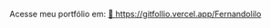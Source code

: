 
Acesse meu portfólio em: 
<a href="https://gitfollio.vercel.app/Fernandolilo"> 🔗
  https://gitfollio.vercel.app/Fernandolilo
</a>

<!-- GitFolio:start
{
  "gitfolio": "on",
  "name": "Fernando da Silva",
  "email": "fernando.nandotania@hotmail.com",
  "tagline": "Back-end /FullStack",
  "avatar_url": "https://avatars.githubusercontent.com/u/69657101?v=4",
  "website": "",
  "githubUser": "Fernandolilo",
  "linkedinUser": "",
  "about": "Muito prazer, Fernando!

Pelo que você descreveu, você já está construindo um perfil bem sólido e alinhado ao mercado atual 🚀. O domínio de Spring Boot com Java 17 junto com Angular para front-end já te coloca em destaque como desenvolvedor full stack. Além disso, sua experiência com microsserviços, DDD, CI/CD e Docker/Swarm mostra que você tem visão de arquitetura de sistemas e implantação em produção, o que muitas empresas valorizam muito.
",
  "showStars": true,
  "showFollowers": true,
  "followers": 20,
  "following": 9,
  "themeId": "professional",
  "tech": [
  "Java",
  "Angular",
  "Kafka",
  "RabbitMQ",
  "Doker",
  "GitAction",
  ""
],
  "projects": [
  {
    "id": 975743006,
    "repoName": "invest-api",
    "url": "https://github.com/Fernandolilo/invest-api",
    "stars": 1,
    "description": "",
    "image": "",
    "techs": [
      "Java 17",
      "SpringBoot",
      "Security",
      "DDD",
      "RabbitMQ",
      "Email",
      "CI/CD",
      "acesso a api externa do banco central",
      "febraban."
    ],
    "deploy": "",
    "highlighted": true
  },
  {
    "id": 942343716,
    "repoName": "backend-desafio-sicredi",
    "url": "https://github.com/Fernandolilo/backend-desafio-sicredi",
    "stars": 0,
    "description": "",
    "image": "",
    "techs": [
      "Java17",
      "SpringBoot",
      "Kafka",
      "Doker",
      "GitAction",
      "Postgres",
      "e-mail"
    ],
    "deploy": "",
    "highlighted": false
  },
  {
    "id": 919195160,
    "repoName": "tdd-libray",
    "url": "https://github.com/Fernandolilo/tdd-libray",
    "stars": 0,
    "description": "",
    "image": "",
    "techs": [
      "Java17",
      "SpringBoot",
      "Doker",
      "GitAction",
      "Postgres",
      "TDD"
    ],
    "deploy": "",
    "highlighted": false
  }
]
}
GitFolio:end -->
  
